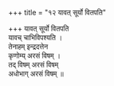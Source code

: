 +++
title = "१२ यावत् सूर्यो वितपति"

+++
यावत् सूर्यो वितपति  
यावच् चाभिविपश्यति ।  
तेनाहम् इन्द्रदत्तेन  
कृणोम्य् अरसं विषम् ।  
तद् विषम् अरसं विषम्  
अधोभाग् अरसं विषम् ॥
